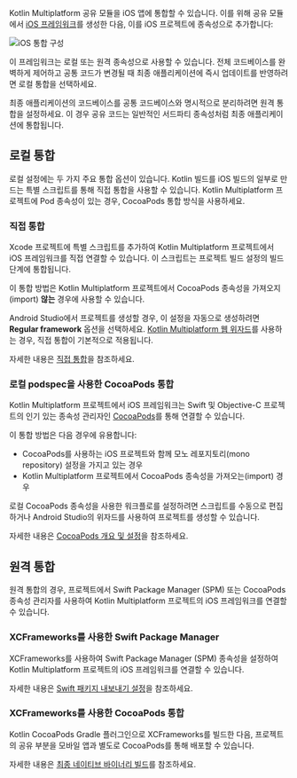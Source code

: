 [//]: # (title: iOS 통합 방법)

Kotlin Multiplatform 공유 모듈을 iOS 앱에 통합할 수 있습니다. 이를 위해 공유 모듈에서 [iOS 프레임워크](https://developer.apple.com/library/archive/documentation/MacOSX/Conceptual/BPFrameworks/Concepts/WhatAreFrameworks.html)를 생성한 다음, 이를 iOS 프로젝트에 종속성으로 추가합니다:

![iOS 통합 구성](ios-integration-scheme.svg)

이 프레임워크는 로컬 또는 원격 종속성으로 사용할 수 있습니다. 전체 코드베이스를 완벽하게 제어하고 공통 코드가 변경될 때 최종 애플리케이션에 즉시 업데이트를 반영하려면 로컬 통합을 선택하세요.

최종 애플리케이션의 코드베이스를 공통 코드베이스와 명시적으로 분리하려면 원격 통합을 설정하세요. 이 경우 공유 코드는 일반적인 서드파티 종속성처럼 최종 애플리케이션에 통합됩니다.

## 로컬 통합

로컬 설정에는 두 가지 주요 통합 옵션이 있습니다. Kotlin 빌드를 iOS 빌드의 일부로 만드는 특별 스크립트를 통해 직접 통합을 사용할 수 있습니다. Kotlin Multiplatform 프로젝트에 Pod 종속성이 있는 경우, CocoaPods 통합 방식을 사용하세요.

### 직접 통합

Xcode 프로젝트에 특별 스크립트를 추가하여 Kotlin Multiplatform 프로젝트에서 iOS 프레임워크를 직접 연결할 수 있습니다. 이 스크립트는 프로젝트 빌드 설정의 빌드 단계에 통합됩니다.

이 통합 방법은 Kotlin Multiplatform 프로젝트에서 CocoaPods 종속성을 가져오지(import) **않는** 경우에 사용할 수 있습니다.

Android Studio에서 프로젝트를 생성할 경우, 이 설정을 자동으로 생성하려면 **Regular framework** 옵션을 선택하세요. [Kotlin Multiplatform 웹 위자드](https://kmp.jetbrains.com/)를 사용하는 경우, 직접 통합이 기본적으로 적용됩니다.

자세한 내용은 [직접 통합](multiplatform-direct-integration.md)을 참조하세요.

### 로컬 podspec을 사용한 CocoaPods 통합

Kotlin Multiplatform 프로젝트에서 iOS 프레임워크는 Swift 및 Objective-C 프로젝트의 인기 있는 종속성 관리자인 [CocoaPods](https://cocoapods.org/)를 통해 연결할 수 있습니다.

이 통합 방법은 다음 경우에 유용합니다:

* CocoaPods를 사용하는 iOS 프로젝트와 함께 모노 레포지토리(mono repository) 설정을 가지고 있는 경우
* Kotlin Multiplatform 프로젝트에서 CocoaPods 종속성을 가져오는(import) 경우

로컬 CocoaPods 종속성을 사용한 워크플로를 설정하려면 스크립트를 수동으로 편집하거나 Android Studio의 위자드를 사용하여 프로젝트를 생성할 수 있습니다.

자세한 내용은 [CocoaPods 개요 및 설정](multiplatform-cocoapods-overview.md)을 참조하세요.

## 원격 통합

원격 통합의 경우, 프로젝트에서 Swift Package Manager (SPM) 또는 CocoaPods 종속성 관리자를 사용하여 Kotlin Multiplatform 프로젝트의 iOS 프레임워크를 연결할 수 있습니다.

### XCFrameworks를 사용한 Swift Package Manager

XCFrameworks를 사용하여 Swift Package Manager (SPM) 종속성을 설정하여 Kotlin Multiplatform 프로젝트의 iOS 프레임워크를 연결할 수 있습니다.

자세한 내용은 [Swift 패키지 내보내기 설정](multiplatform-spm-export.md)을 참조하세요.

### XCFrameworks를 사용한 CocoaPods 통합

Kotlin CocoaPods Gradle 플러그인으로 XCFrameworks를 빌드한 다음, 프로젝트의 공유 부분을 모바일 앱과 별도로 CocoaPods를 통해 배포할 수 있습니다.

자세한 내용은 [최종 네이티브 바이너리 빌드](multiplatform-build-native-binaries.md#build-frameworks)를 참조하세요.